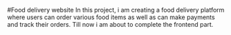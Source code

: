 #Food delivery website
In this project, i am creating a food delivery platform where users can order various food items as well as can make payments and track their orders.
Till now i am about to complete the frontend part.
